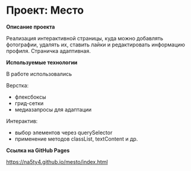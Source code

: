 # Проект: Место

**Описание проекта**  

Реализация интерактивной страницы, куда можно добавлять фотографии, удалять их, ставить лайки и редактировать информацию профиля.
Страничка адаптивная. 

**Используемые технологии**  

В работе использовались  

Верстка:
- флексбоксы 
- грид-сетки
- медиазапросы для адаптации 

Интерактив: 
- выбор элементов через querySelector
- применение методов classList, textContent и др.

**Ссылка на GitHub Pages**  

https://na5ty4.github.io/mesto/index.html
